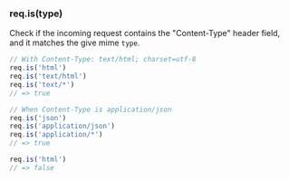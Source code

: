 <h3 id='req.is'>req.is(type)</h3>

Check if the incoming request contains the "Content-Type"
header field, and it matches the give mime `type`.

```js
// With Content-Type: text/html; charset=utf-8
req.is('html')
req.is('text/html')
req.is('text/*')
// => true

// When Content-Type is application/json
req.is('json')
req.is('application/json')
req.is('application/*')
// => true

req.is('html')
// => false
```
